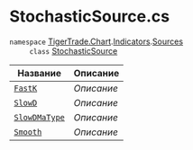 
# StochasticSource.cs
`namespace` [TigerTrade.Chart](../../../../TigerTrade.Chart.md).[Indicators](../../../../TigerTrade.Chart/Indicators.md).[Sources](../../../../TigerTrade.Chart/Indicators/Sources.md)  
&nbsp;&nbsp;&nbsp;&nbsp;&nbsp;&nbsp;&nbsp;&nbsp;&nbsp;`class` [StochasticSource](../StochasticSource.cs.md)

| Название | Описание |
| --- | --- |
| [`FastK`](./Свойства/FastK.md) | *Описание* |
| [`SlowD`](./Свойства/SlowD.md) | *Описание* |
| [`SlowDMaType`](./Свойства/SlowDMaType.md) | *Описание* |
| [`Smooth`](./Свойства/Smooth.md) | *Описание* |
